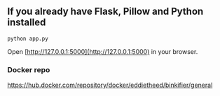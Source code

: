 ## If you already have Flask, Pillow and Python installed

```
python app.py
```

Open [http://127.0.0.1:5000](http://127.0.0.1:5000) in your browser.

### Docker repo

https://hub.docker.com/repository/docker/eddietheed/binkifier/general
